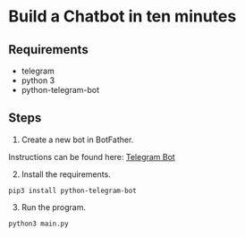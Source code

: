 # Build a Chatbot in ten minutes

## Requirements
* telegram 
* python 3
* python-telegram-bot


## Steps
1. Create a new bot in BotFather.

Instructions can be found here: [Telegram Bot](https://medium.com/free-code-camp/learn-to-build-your-first-bot-in-telegram-with-python-4c99526765e4)

2. Install the requirements.

```pip3 install python-telegram-bot```

3. Run the program.

```python3 main.py```

